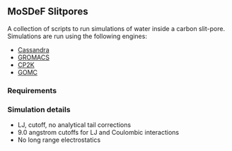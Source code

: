 ## MoSDeF Slitpores
A collection of scripts to run simulations of water inside a carbon slit-pore.  Simulations are run using the following engines:
- [Cassandra](https://cassandra.nd.edu)
- [GROMACS](http://www.gromacs.org)
- [CP2K](https://www.cp2k.org)
- [GOMC](http://gomc.eng.wayne.edu)

### Requirements

### Simulation details

* LJ, cutoff, no analytical tail corrections
* 9.0 angstrom cutoffs for LJ and Coulombic interactions
* No long range electrostatics 
